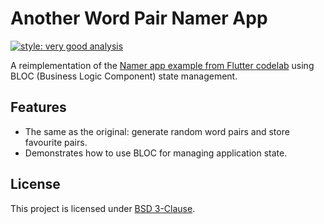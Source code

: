 # Another Word Pair Namer App

[![style: very good analysis](https://img.shields.io/badge/style-very_good_analysis-B22C89.svg)](https://pub.dev/packages/very_good_analysis)

A reimplementation of the [Namer app example from Flutter codelab](https://docs.flutter.dev/get-started/codelab) using BLOC (Business Logic Component) state management.

## Features

- The same as the original: generate random word pairs and store favourite pairs.
- Demonstrates how to use BLOC for managing application state.

## License

This project is licensed under [BSD 3-Clause](./LICENSE.md).
